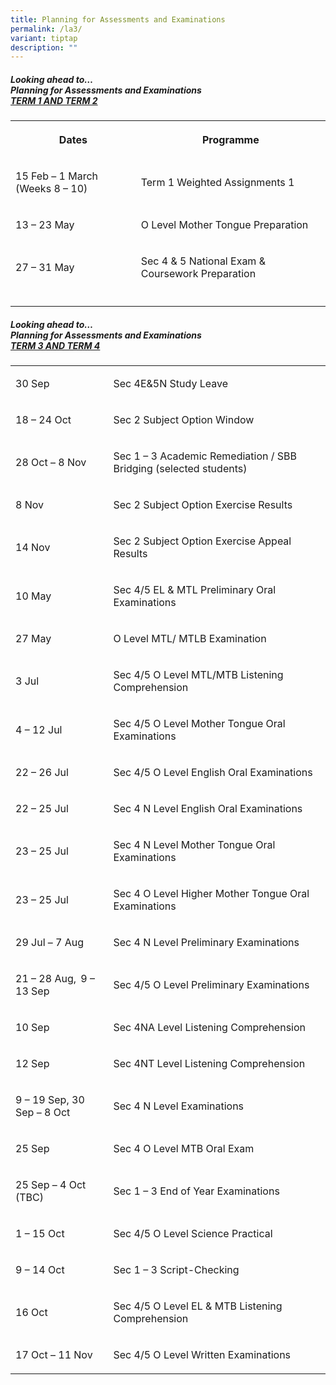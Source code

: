 ```yaml
---
title: Planning for Assessments and Examinations
permalink: /la3/
variant: tiptap
description: ""
---
```

<h5>Looking ahead to…<br>Planning for Assessments and Examinations <br><u>TERM 1 AND TERM 2</u></h5>
<table style="minWidth: 50px">
<colgroup>
<col>
<col>
</colgroup>
<tbody>
<tr>
<th rowspan="1" colspan="1">
<p>Dates</p>
</th>
<th rowspan="1" colspan="1">
<p>Programme</p>
</th>
</tr>
<tr>
<td rowspan="1" colspan="1">
<p>15 Feb – 1 March (Weeks 8 – 10)</p>
</td>
<td rowspan="1" colspan="1">
<p>Term 1 Weighted Assignments 1</p>
</td>
</tr>
<tr>
<td rowspan="1" colspan="1">
<p>13 – 23 May</p>
</td>
<td rowspan="1" colspan="1">
<p>O Level Mother Tongue Preparation</p>
</td>
</tr>
<tr>
<td rowspan="1" colspan="1">
<p>27 – 31 May</p>
</td>
<td rowspan="1" colspan="1">
<p>Sec 4 &amp; 5 National Exam &amp; Coursework Preparation</p>
</td>
</tr>
<tr>
<td rowspan="1" colspan="1">
<p></p>
</td>
<td rowspan="1" colspan="1">
<p></p>
</td>
</tr>
</tbody>
</table>
<h5>Looking ahead to…<br>Planning for Assessments and Examinations <br><u>TERM 3 AND TERM 4</u></h5>
<table style="minWidth: 50px">
<colgroup>
<col>
<col>
</colgroup>
<tbody>
<tr>
<td rowspan="1" colspan="1">
<p>30 Sep &nbsp;&nbsp;</p>
</td>
<td rowspan="1" colspan="1">
<p>Sec 4E&amp;5N Study Leave  &nbsp;&nbsp;</p>
</td>
</tr>
<tr>
<td rowspan="1" colspan="1">
<p>18 – 24 Oct &nbsp;&nbsp;</p>
</td>
<td rowspan="1" colspan="1">
<p>Sec 2 Subject Option Window &nbsp;&nbsp;</p>
</td>
</tr>
<tr>
<td rowspan="1" colspan="1">
<p>28 Oct – 8 Nov &nbsp;&nbsp;</p>
</td>
<td rowspan="1" colspan="1">
<p>Sec 1 – 3 Academic Remediation / SBB Bridging (selected students) &nbsp;&nbsp;</p>
</td>
</tr>
<tr>
<td rowspan="1" colspan="1">
<p>8 Nov &nbsp;&nbsp;</p>
</td>
<td rowspan="1" colspan="1">
<p>Sec 2 Subject Option Exercise Results &nbsp;&nbsp;</p>
</td>
</tr>
<tr>
<td rowspan="1" colspan="1">
<p>14 Nov &nbsp;&nbsp;</p>
</td>
<td rowspan="1" colspan="1">
<p>Sec 2 Subject Option Exercise Appeal Results &nbsp;&nbsp;</p>
</td>
</tr>
<tr>
<td rowspan="1" colspan="1">
<p>10 May &nbsp;&nbsp;</p>
</td>
<td rowspan="1" colspan="1">
<p>Sec 4/5 EL &amp; MTL Preliminary Oral Examinations  &nbsp;&nbsp;</p>
</td>
</tr>
<tr>
<td rowspan="1" colspan="1">
<p>27 May &nbsp;&nbsp;</p>
</td>
<td rowspan="1" colspan="1">
<p>O Level MTL/ MTLB Examination &nbsp;&nbsp;</p>
</td>
</tr>
<tr>
<td rowspan="1" colspan="1">
<p>3 Jul &nbsp;&nbsp;</p>
</td>
<td rowspan="1" colspan="1">
<p>Sec 4/5 O Level MTL/MTB Listening Comprehension &nbsp;&nbsp;</p>
</td>
</tr>
<tr>
<td rowspan="1" colspan="1">
<p>4 – 12 Jul &nbsp;&nbsp;</p>
</td>
<td rowspan="1" colspan="1">
<p>Sec 4/5 O Level Mother Tongue Oral Examinations &nbsp;&nbsp;</p>
</td>
</tr>
<tr>
<td rowspan="1" colspan="1">
<p>22 – 26 Jul &nbsp;&nbsp;</p>
</td>
<td rowspan="1" colspan="1">
<p>Sec 4/5 O Level English Oral Examinations &nbsp;&nbsp;</p>
</td>
</tr>
<tr>
<td rowspan="1" colspan="1">
<p>22 – 25 Jul &nbsp;&nbsp;</p>
</td>
<td rowspan="1" colspan="1">
<p>Sec 4 N Level English Oral Examinations &nbsp;&nbsp;</p>
</td>
</tr>
<tr>
<td rowspan="1" colspan="1">
<p>23 – 25 Jul &nbsp;&nbsp;</p>
</td>
<td rowspan="1" colspan="1">
<p>Sec 4 N Level Mother Tongue Oral Examinations &nbsp;&nbsp;</p>
</td>
</tr>
<tr>
<td rowspan="1" colspan="1">
<p>23 – 25 Jul &nbsp;&nbsp;</p>
</td>
<td rowspan="1" colspan="1">
<p>Sec 4 O Level Higher Mother Tongue Oral Examinations  &nbsp;&nbsp;</p>
</td>
</tr>
<tr>
<td rowspan="1" colspan="1">
<p>29 Jul – 7 Aug &nbsp;&nbsp;</p>
</td>
<td rowspan="1" colspan="1">
<p>Sec 4 N Level Preliminary Examinations &nbsp;&nbsp;</p>
</td>
</tr>
<tr>
<td rowspan="1" colspan="1">
<p>21 – 28 Aug,  9 – 13 Sep &nbsp;&nbsp;</p>
</td>
<td rowspan="1" colspan="1">
<p>Sec 4/5 O Level Preliminary Examinations &nbsp;&nbsp;</p>
</td>
</tr>
<tr>
<td rowspan="1" colspan="1">
<p>10 Sep &nbsp;&nbsp;</p>
</td>
<td rowspan="1" colspan="1">
<p>Sec 4NA Level Listening Comprehension &nbsp;&nbsp;</p>
</td>
</tr>
<tr>
<td rowspan="1" colspan="1">
<p>12 Sep &nbsp;&nbsp;</p>
</td>
<td rowspan="1" colspan="1">
<p>Sec 4NT Level Listening Comprehension &nbsp;&nbsp;</p>
</td>
</tr>
<tr>
<td rowspan="1" colspan="1">
<p>9 – 19 Sep, 30 Sep – 8 Oct   &nbsp;&nbsp;</p>
</td>
<td rowspan="1" colspan="1">
<p>Sec 4 N Level Examinations &nbsp;&nbsp;</p>
</td>
</tr>
<tr>
<td rowspan="1" colspan="1">
<p>25 Sep &nbsp;&nbsp;</p>
</td>
<td rowspan="1" colspan="1">
<p>Sec 4 O Level MTB Oral Exam &nbsp;&nbsp;</p>
</td>
</tr>
<tr>
<td rowspan="1" colspan="1">
<p>25 Sep – 4 Oct (TBC) &nbsp;&nbsp;</p>
</td>
<td rowspan="1" colspan="1">
<p>Sec 1 – 3 End of Year Examinations  &nbsp;&nbsp;</p>
</td>
</tr>
<tr>
<td rowspan="1" colspan="1">
<p>1 – 15 Oct &nbsp;&nbsp;</p>
</td>
<td rowspan="1" colspan="1">
<p>Sec 4/5 O Level Science Practical &nbsp;&nbsp;</p>
</td>
</tr>
<tr>
<td rowspan="1" colspan="1">
<p>9 – 14 Oct &nbsp;&nbsp;</p>
</td>
<td rowspan="1" colspan="1">
<p>Sec 1 – 3 Script-Checking &nbsp;&nbsp;</p>
</td>
</tr>
<tr>
<td rowspan="1" colspan="1">
<p>16 Oct &nbsp;&nbsp;</p>
</td>
<td rowspan="1" colspan="1">
<p>Sec 4/5 O Level EL &amp; MTB Listening Comprehension &nbsp;&nbsp;</p>
</td>
</tr>
<tr>
<td rowspan="1" colspan="1">
<p>17 Oct – 11 Nov &nbsp;&nbsp;</p>
</td>
<td rowspan="1" colspan="1">
<p>Sec 4/5 O Level Written Examinations &nbsp;</p>
</td>
</tr>
</tbody>
</table>
<p></p>